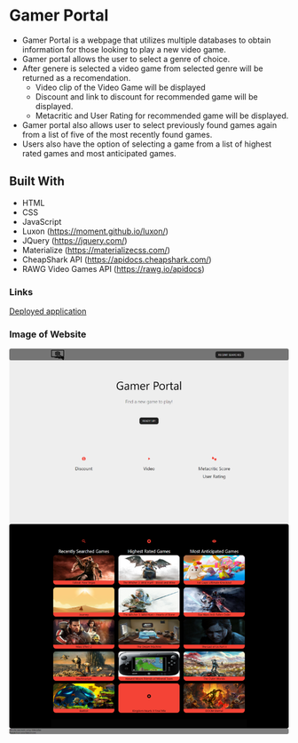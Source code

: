 # Gamer Portal

* Gamer Portal is a webpage that utilizes multiple databases to obtain information for those looking to play a new video game.
* Gamer portal allows the user to select a genre of choice.
* After genere is selected a video game from selected genre will be returned as a recomendation.
    - Video clip of the Video Game will be displayed
    - Discount and link to discount for recommended game will be displayed. 
    - Metacritic and User Rating for recommended game will be displayed.
* Gamer portal also allows user to select previously found games again from a list of five of the most recently found games. 
* Users also have the option of selecting a game from a list of highest rated games and most anticipated games. 

## Built With

- HTML
- CSS
- JavaScript
- Luxon (https://moment.github.io/luxon/)
- JQuery (https://jquery.com/)
- Materialize (https://materializecss.com/)
- CheapShark API (https://apidocs.cheapshark.com/)
- RAWG Video Games API (https://rawg.io/apidocs)

### Links

[Deployed application](https://corycalaway.github.io/gamer-portal/)

### Image of Website

![Screenshot-of-website](assets/images/website_image.png)